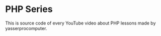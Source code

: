 # PHP Series

This is source code of every YouTube video about PHP lessons made by yasserprocomputer. 